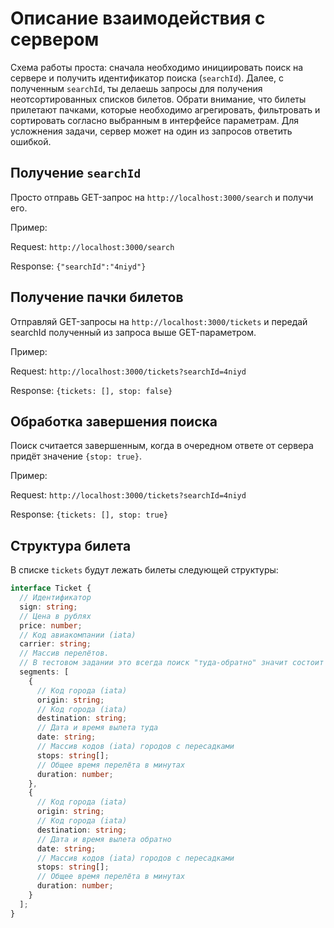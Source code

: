 # Описание взаимодействия с сервером

Схема работы проста: сначала необходимо инициировать поиск на сервере и получить идентификатор поиска (`searchId`). Далее, с полученным `searchId`, ты делаешь запросы для получения неотсортированных списков билетов. Обрати внимание, что билеты прилетают пачками, которые необходимо агрегировать, фильтровать и сортировать согласно выбранным в интерфейсе параметрам. Для усложнения задачи, сервер может на один из запросов ответить ошибкой.

## Получение `searchId`

Просто отправь GET-запрос на `http://localhost:3000/search` и получи его.

Пример:

Request: `http://localhost:3000/search`

Response: `{"searchId":"4niyd"}`

## Получение пачки билетов

Отправляй GET-запросы на `http://localhost:3000/tickets` и передай searchId полученный из запроса выше GET-параметром.

Пример:

Request: `http://localhost:3000/tickets?searchId=4niyd`

Response: `{tickets: [], stop: false}`

## Обработка завершения поиска

Поиск считается завершенным, когда в очередном ответе от сервера придёт значение `{stop: true}`.

Пример:

Request: `http://localhost:3000/tickets?searchId=4niyd`

Response: `{tickets: [], stop: true}`

## Структура билета

В списке `tickets` будут лежать билеты следующей структуры:

```typescript
interface Ticket {
  // Идентификатор
  sign: string;
  // Цена в рублях
  price: number;
  // Код авиакомпании (iata)
  carrier: string;
  // Массив перелётов.
  // В тестовом задании это всегда поиск "туда-обратно" значит состоит из двух элементов
  segments: [
    {
      // Код города (iata)
      origin: string;
      // Код города (iata)
      destination: string;
      // Дата и время вылета туда
      date: string;
      // Массив кодов (iata) городов с пересадками
      stops: string[];
      // Общее время перелёта в минутах
      duration: number;
    },
    {
      // Код города (iata)
      origin: string;
      // Код города (iata)
      destination: string;
      // Дата и время вылета обратно
      date: string;
      // Массив кодов (iata) городов с пересадками
      stops: string[];
      // Общее время перелёта в минутах
      duration: number;
    }
  ];
}
```
